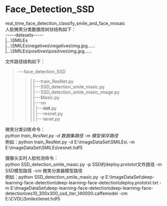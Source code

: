 # Face_Detection_SSD<br>
real_time_face_detection_classify_smile_and_face_mosaic<br>
人脸微笑分类数据库树状结构如下：<br>
-----datasets----- <br>
|...\SMILEs<br>
|...\SMILEs\negatives\negatives\img.jpg......<br>
|...\SMILEs\positives\positives\img.jpg......<br>

文件路径结构如下：<br>
>---face_detection_SSD<br>
>>|   |---train_ResNet.py<br>
>>|   |---SSD_detection_smile_masic.py<br>
|   |---SSD_detection_smile_masic_image.py<br>
|   |---Masic.py<br>
|   |---nn<br>
|   |    |---__init__.py<br>
|   |    |---resnet.py<br>
|   |    |---lenet.py<br>



微笑分类训练命令：<br>
*python train_ResNet.py -d 数据集路径 -m 模型保存路径*<br>
例如：python train_ResNet.py -d E:\\ImageDataSet\\SMILEs\\ -m E:\\ImageDataSet\\SMILEs\\resnet.hdf5 <br>

摄像头实时人脸检测命令：<br>
python SSD_detection_smile_masic.py -p SSD的deploy.prototxt文件路径 -m SSD模型路径 -cm 微笑分类器模型路径<br>
例如：python SSD_detection_smile_masic.py -p E:\ImageDataSet\deep-learning-face-detection\deep-learning-face-detection\deploy.prototxt.txt -m E:\ImageDataSet\deep-learning-face-detection\deep-learning-face-detection\res10_300x300_ssd_iter_140000.caffemodel -cm E:\CVDL\Smiles\lenet.hdf5
